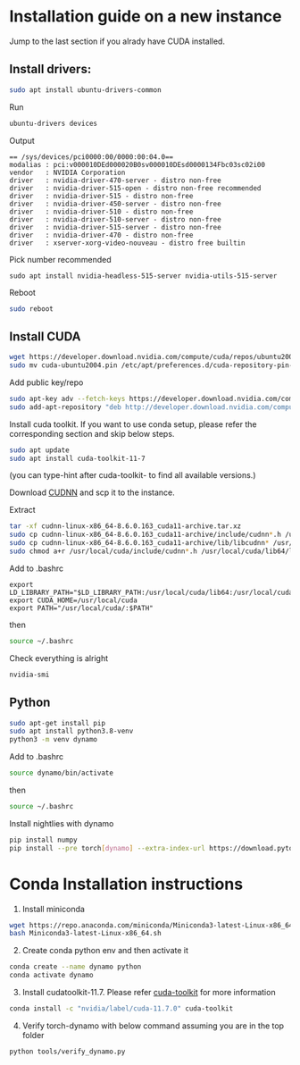 # Installation guide on a new instance

Jump to the last section if you alrady have CUDA installed.

## Install drivers:

```bash
sudo apt install ubuntu-drivers-common
```

Run

```bash
ubuntu-drivers devices
```

Output

```
== /sys/devices/pci0000:00/0000:00:04.0==
modalias : pci:v000010DEd000020B0sv000010DEsd0000134Fbc03sc02i00
vendor   : NVIDIA Corporation
driver   : nvidia-driver-470-server - distro non-free
driver   : nvidia-driver-515-open - distro non-free recommended
driver   : nvidia-driver-515 - distro non-free
driver   : nvidia-driver-450-server - distro non-free
driver   : nvidia-driver-510 - distro non-free
driver   : nvidia-driver-510-server - distro non-free
driver   : nvidia-driver-515-server - distro non-free
driver   : nvidia-driver-470 - distro non-free
driver   : xserver-xorg-video-nouveau - distro free builtin 
```

Pick number recommended

```
sudo apt install nvidia-headless-515-server nvidia-utils-515-server
```

Reboot
```bash
sudo reboot
```

## Install CUDA

```bash
wget https://developer.download.nvidia.com/compute/cuda/repos/ubuntu2004/x86_64/cuda-ubuntu2004.pin
sudo mv cuda-ubuntu2004.pin /etc/apt/preferences.d/cuda-repository-pin-600
```

Add public key/repo
```bash
sudo apt-key adv --fetch-keys https://developer.download.nvidia.com/compute/cuda/repos/ubuntu2004/x86_64/3bf863cc.pub
sudo add-apt-repository "deb http://developer.download.nvidia.com/compute/cuda/repos/ubuntu2004/x86_64/ /"
```

Install cuda toolkit. 
If you want to use conda setup, please refer the corresponding section and skip below steps.

```bash
sudo apt update
sudo apt install cuda-toolkit-11-7
```

(you can type-hint after cuda-toolkit- to find all available versions.)

Download [CUDNN](https://developer.nvidia.com/cudnn) and scp it to the instance.

Extract

```bash
tar -xf cudnn-linux-x86_64-8.6.0.163_cuda11-archive.tar.xz
sudo cp cudnn-linux-x86_64-8.6.0.163_cuda11-archive/include/cudnn*.h /usr/local/cuda/include 
sudo cp cudnn-linux-x86_64-8.6.0.163_cuda11-archive/lib/libcudnn* /usr/local/cuda/lib64
sudo chmod a+r /usr/local/cuda/include/cudnn*.h /usr/local/cuda/lib64/libcudnn*
```

Add to .bashrc

```
export LD_LIBRARY_PATH="$LD_LIBRARY_PATH:/usr/local/cuda/lib64:/usr/local/cuda/extras/CUPTI/lib64"
export CUDA_HOME=/usr/local/cuda
export PATH="/usr/local/cuda/:$PATH"
```

then

```bash
source ~/.bashrc
```

Check everything is alright

```bash
nvidia-smi
```

## Python

```bash
sudo apt-get install pip
sudo apt install python3.8-venv
python3 -m venv dynamo
```

Add to .bashrc
```bash
source dynamo/bin/activate
```

then

```bash
source ~/.bashrc
```

Install nightlies with dynamo

```bash
pip install numpy
pip install --pre torch[dynamo] --extra-index-url https://download.pytorch.org/whl/nightly/cu117/
```

# Conda Installation instructions

1. Install miniconda
```bash
wget https://repo.anaconda.com/miniconda/Miniconda3-latest-Linux-x86_64.sh
bash Miniconda3-latest-Linux-x86_64.sh
```

2. Create conda python env and then activate it
```bash
conda create --name dynamo python
conda activate dynamo
```

3. Install cudatoolkit-11.7. Please refer [cuda-toolkit](https://anaconda.org/nvidia/cuda-toolkit)
for more information
```bash
conda install -c "nvidia/label/cuda-11.7.0" cuda-toolkit
```

4. Verify torch-dynamo with below command assuming you are in the top folder
```
python tools/verify_dynamo.py
```